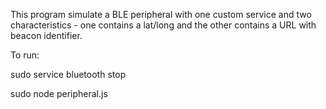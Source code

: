This program simulate a BLE peripheral with one custom service and two characteristics - one contains a lat/long and the other contains a URL with beacon identifier.

To run:

sudo service bluetooth stop

sudo node peripheral.js
